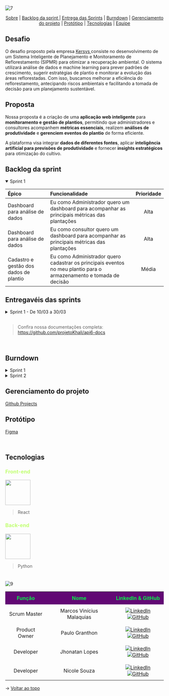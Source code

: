 <br id="topo">

![7](https://github.com/user-attachments/assets/d0217c10-db11-470b-a029-f8b664cf4cd2)



<p align="center">
    <a href="#sobre">Sobre</a> |
    <a href="#backlogsprint">Backlog da sprint </a> |
    <a href="#entrega">Entrega das Sprints</a>  |
    <a href="#burndown">Burndown</a>  |
    <a href="#gerenciamento">Gerenciamento do projeto</a>  |
    <a href="#prototipo">Protótipo</a>     |
    <a href="#tecnologias">Tecnologias</a>  |
    <a href="#equipe">Equipe</a>        
</p>

<span id="sobre">

## Desafio

O desafio proposto pela empresa <a href="https://www.kersys.com.br/"> Kersys </a> consiste no desenvolvimento de um Sistema Inteligente de Planejamento e Monitoramento de Reflorestamento (SIPMR) para otimizar a recuperação ambiental. O sistema utilizará análise de dados e machine learning para prever padrões de crescimento, sugerir estratégias de plantio e monitorar a evolução das áreas reflorestadas. Com isso, buscamos melhorar a eficiência do reflorestamento, antecipando riscos ambientais e facilitando a tomada de decisão para um planejamento sustentável.

## Proposta

Nossa proposta é a criação de uma **aplicação web inteligente** para **monitoramento e gestão de plantios**, permitindo que administradores e consultores acompanhem **métricas essenciais**, realizem **análises de produtividade** e **gerenciem eventos do plantio** de forma eficiente.  

A plataforma visa integrar **dados de diferentes fontes**, aplicar **inteligência artificial para previsões de produtividade** e fornecer **insights estratégicos** para otimização do cultivo.


</details>

<span id="backlogsprint">
    
## Backlog da sprint

<details open>
<summary>Sprint 1 </summary>


| **Épico** | **Funcionalidade** | **Prioridade** |
| :-------- | :-------- | :-----------: |
| Dashboard para análise de dados | Eu como Administrador quero um dashboard para acompanhar as principais métricas das plantações | Alta       |
| Dashboard para análise de dados | Eu como consultor quero um dashboard para acompanhar as principais métricas das plantações | Alta       |
| Cadastro e gestão dos dados de plantio | Eu como Administrador quero cadastrar os principais eventos no meu plantio para o armazenamento e tomada de decisão | Média      |
</details>

<span id="entrega">

## Entregavéis das sprints

<details>

<summary>Sprint 1 - De 10/03 a 30/03 </summary>
</br>
Nesta sprint, serão entregues as seguintes funcionalidades:

## 📊 Dashboard de Métricas  
Desenvolvimento de um painel para acompanhamento das principais métricas do plantio, incluindo:  
- **Número total de espécies cadastradas**  
- **Número total de lotes cadastrados**  
- **Número total de plantios registrados**  
- **Quantidade produzida ao longo do tempo**, conforme a unidade de medida cadastrada  
- **Proporção de eficiência no plantio**, analisada por espécie e lote  
- **Distribuição do uso de insumos**, incluindo:  
  - Tipos de **irrigação** utilizados  
  - Tipos de **adubo** aplicados  
  - Tipos de **pragas** identificadas  

## 📅 Gestão de Eventos  
Implementação de uma interface para gerenciamento dos eventos do plantio, permitindo:  
- **Cadastro de novos eventos**, com todas as informações necessárias  
- **Atualização de eventos existentes**  
- **Visualização dos eventos cadastrados**, com dados detalhados de cada ação registrada  

Esses entregáveis garantirão que os usuários tenham uma visão detalhada dos dados e possam gerenciar o plantio com mais eficiência. 

</details>

<br>

>Confira nossa documentações completa: https://github.com/projetoKhali/api6-docs
<br>

<span id="burndown">

## Burndown

<details>
<summary> Sprint 1 </summary>
    
![image](https://github.com/user-attachments/assets/0cf137d2-777b-4af9-9a00-024c44f1e0f4)


</details>

<details>
<summary> Sprint 2 </summary>
  
![image](https://github.com/user-attachments/assets/9498770a-c0d5-4b19-9e11-ce403e710f97)

</details>

<span id="gerenciamento">

## Gerenciamento do projeto 

<a href="">Github Projects</a>


<span id="prototipo">

## Protótipo

<a href="https://www.figma.com/design/lZyPEM5hYIvt6F9vHXaxQG/API6?node-id=0-1&t=y3en5PjcW4iHrHrm-1">Figma</a>

<span id="tecnologias">

</br>

## Tecnologias

<h3 style="color: #C1FF72  "> Front-end </h3>

<img height= 80 src="https://cdn.jsdelivr.net/gh/devicons/devicon@latest/icons/react/react-original.svg" />

> React
          
<h3 style="color: #C1FF72  "> Back-end </h3>


<img width= 80 src="https://cdn.jsdelivr.net/gh/devicons/devicon@latest/icons/python/python-original.svg" />
          

> Python         
          

#


<span id="equipe">


![9](https://github.com/user-attachments/assets/4fd8cb6f-2049-42fc-8104-284531c9bcf0)



<table style="width:100%; border-collapse: collapse;">
    <tr style="background-color: #620874; color: #06EF47;">
        <th style="text-align: center; text-align: center; padding: 10px;">Função</th>
        <th style="text-align: center; text-align: center; padding: 10px;">Nome</th>
        <th style="text-align: center; text-align: center; padding: 10px;">LinkedIn & GitHub</th>
    </tr>
   <tr>
        <td style="text-align: center; padding: 10px;">Scrum Master</td>
        <td style="text-align: center; text-align: center; padding: 10px;">Marcos Vinícius Malaquias</td>
        <td style="text-align: center; text-align: center; padding: 10px;">
            <a href="https://www.linkedin.com/in/marcos-malaquias/"><img src="https://img.shields.io/badge/-Linkedin-blue?style=flat-square&logo=Linkedin&logoColor=white" alt="LinkedIn"></a>
            <a href="https://github.com/Incivius"><img src="https://img.shields.io/badge/-GitHub-111217?style=flat-square&logo=github&logoColor=white" alt="GitHub"></a>
        </td>
    </tr>
    <tr>
        <td style="text-align: center; text-align: center; padding: 10px;">Product Owner</td>
        <td style="text-align: center; text-align: center; padding: 10px;">Paulo Granthon</td>
        <td style="text-align: center; text-align: center; padding: 10px;">
            <a href="https://www.linkedin.com/in/paulo-granthon/"><img src="https://img.shields.io/badge/-Linkedin-blue?style=flat-square&logo=Linkedin&logoColor=white" alt="LinkedIn"></a>
            <a href="https://github.com/paulo-granthon"><img src="https://img.shields.io/badge/-GitHub-111217?style=flat-square&logo=github&logoColor=white" alt="GitHub"></a>
        </td>
    </tr>
    <tr>
        <td style="text-align: center; text-align: center; padding: 10px;">Developer</td>
        <td style="text-align: center; text-align: center; padding: 10px;">Jhonatan Lopes</td>
        <td style="text-align: center; text-align: center; padding: 10px;">
            <a href="https://www.linkedin.com/in/jhonatan-o-lopes/"><img src="https://img.shields.io/badge/-Linkedin-blue?style=flat-square&logo=Linkedin&logoColor=white" alt="LinkedIn"></a>
            <a href="https://github.com/JhonatanLop"><img src="https://img.shields.io/badge/-GitHub-111217?style=flat-square&logo=github&logoColor=white" alt="GitHub"></a>
        </td>
    </tr>
    <tr>
        <td style="text-align: center; text-align: center; padding: 10px;">Developer</td>
        <td style="text-align: center; padding: 10px;">Nicole Souza</td>
        <td style="text-align: center; padding: 10px;">
            <a href="https://www.linkedin.com/in/nicolem-souza/"><img src="https://img.shields.io/badge/-Linkedin-blue?style=flat-square&logo=Linkedin&logoColor=white" alt="LinkedIn"></a>
            <a href="https://github.com/NicSouza"><img src="https://img.shields.io/badge/-GitHub-111217?style=flat-square&logo=github&logoColor=white" alt="GitHub"></a>
        </td>
    </tr>
</table>



→ [Voltar ao topo](#topo)
